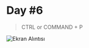 # Day #6
> CTRL or COMMAND + P 

![Ekran Alıntısı](https://user-images.githubusercontent.com/30186772/68290494-1628f280-0099-11ea-9c25-e936197e361f.PNG)


